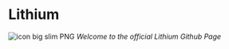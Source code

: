 # Lithium 
![icon big slim PNG](https://user-images.githubusercontent.com/66299945/85665113-5934e600-b6bb-11ea-87a2-613a39d63e16.png)
*Welcome to the official Lithium Github Page*
